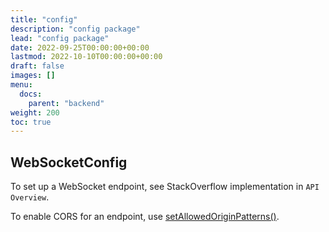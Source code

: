 ```yaml
---
title: "config"
description: "config package"
lead: "config package"
date: 2022-09-25T00:00:00+00:00
lastmod: 2022-10-10T00:00:00+00:00
draft: false
images: []
menu:
  docs:
    parent: "backend"
weight: 200
toc: true
---
```


## WebSocketConfig

To set up a WebSocket endpoint, see StackOverflow implementation in `API Overview`.

To enable CORS for an endpoint, use
[setAllowedOriginPatterns()](https://stackoverflow.com/questions/66060750/cors-error-when-using-corsfilter-and-spring-security).
